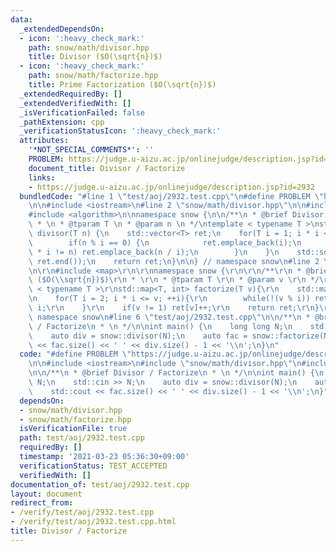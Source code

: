 ```yaml
---
data:
  _extendedDependsOn:
  - icon: ':heavy_check_mark:'
    path: snow/math/divisor.hpp
    title: Divisor ($O(\sqrt{n})$)
  - icon: ':heavy_check_mark:'
    path: snow/math/factorize.hpp
    title: Prime Factorization ($O(\sqrt{n})$)
  _extendedRequiredBy: []
  _extendedVerifiedWith: []
  _isVerificationFailed: false
  _pathExtension: cpp
  _verificationStatusIcon: ':heavy_check_mark:'
  attributes:
    '*NOT_SPECIAL_COMMENTS*': ''
    PROBLEM: https://judge.u-aizu.ac.jp/onlinejudge/description.jsp?id=2932
    document_title: Divisor / Factorize
    links:
    - https://judge.u-aizu.ac.jp/onlinejudge/description.jsp?id=2932
  bundledCode: "#line 1 \"test/aoj/2932.test.cpp\"\n#define PROBLEM \"https://judge.u-aizu.ac.jp/onlinejudge/description.jsp?id=2932\"\
    \n\n#include <iostream>\n#line 2 \"snow/math/divisor.hpp\"\n\n#include <vector>\n\
    #include <algorithm>\n\nnamespace snow {\n\n/**\n * @brief Divisor ($O(\\sqrt{n})$)\n\
    \ * \n * @tparam T \n * @param n \n */\ntemplate < typename T >\nstd::vector<T>\
    \ divisor(T n) {\n    std::vector<T> ret;\n    for(T i = 1; i * i <= n; ++i) {\n\
    \        if(n % i == 0) {\n            ret.emplace_back(i);\n            if(i\
    \ * i != n) ret.emplace_back(n / i);\n        }\n    }\n    std::sort(ret.begin(),\
    \ ret.end());\n    return ret;\n}\n\n} // namespace snow\n#line 2 \"snow/math/factorize.hpp\"\
    \n\r\n#include <map>\r\n\r\nnamespace snow {\r\n\r\n/**\r\n * @brief Prime Factorization\
    \ ($O(\\sqrt{n})$)\r\n * \r\n * @tparam T \r\n * @param v \r\n */\r\ntemplate\
    \ < typename T >\r\nstd::map<T, int> factorize(T v){\r\n    std::map<T, int> ret;\r\
    \n    for(T i = 2; i * i <= v; ++i){\r\n        while(!(v % i)) ret[i]++, v /=\
    \ i;\r\n    }\r\n    if(v != 1) ret[v]++;\r\n    return ret;\r\n}\r\n\r\n} //\
    \ namespace snow\n#line 6 \"test/aoj/2932.test.cpp\"\n\n/**\n * @brief Divisor\
    \ / Factorize\n * \n */\n\nint main() {\n    long long N;\n    std::cin >> N;\n\
    \    auto div = snow::divisor(N);\n    auto fac = snow::factorize(N);\n    std::cout\
    \ << fac.size() << ' ' << div.size() - 1 << '\\n';\n}\n"
  code: "#define PROBLEM \"https://judge.u-aizu.ac.jp/onlinejudge/description.jsp?id=2932\"\
    \n\n#include <iostream>\n#include \"snow/math/divisor.hpp\"\n#include \"snow/math/factorize.hpp\"\
    \n\n/**\n * @brief Divisor / Factorize\n * \n */\n\nint main() {\n    long long\
    \ N;\n    std::cin >> N;\n    auto div = snow::divisor(N);\n    auto fac = snow::factorize(N);\n\
    \    std::cout << fac.size() << ' ' << div.size() - 1 << '\\n';\n}"
  dependsOn:
  - snow/math/divisor.hpp
  - snow/math/factorize.hpp
  isVerificationFile: true
  path: test/aoj/2932.test.cpp
  requiredBy: []
  timestamp: '2021-03-23 05:36:30+09:00'
  verificationStatus: TEST_ACCEPTED
  verifiedWith: []
documentation_of: test/aoj/2932.test.cpp
layout: document
redirect_from:
- /verify/test/aoj/2932.test.cpp
- /verify/test/aoj/2932.test.cpp.html
title: Divisor / Factorize
---
```

